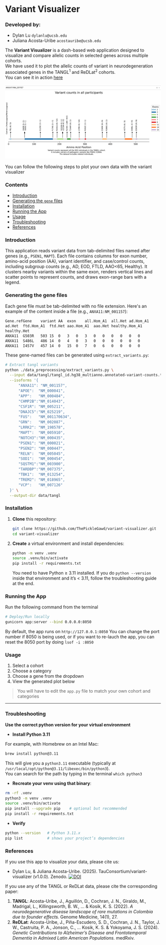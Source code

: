 
# Variant Visualizer

### Developed by:

- Dylan Lu `dylanlu@ucsb.edu`
- Juliana Acosta-Uribe `acostauribe@ucsb.edu`


The **Variant Visualizer** is a dash-based web application designed to visualize and compare allelic counts in selected genes across multiple cohorts. \
We have used it to plot the allelic counts of variant in neurodegeneration associated genes in the TANGL<sup>1</sup> and ReDLat<sup>2</sup> cohorts. \
You can see it in action [here](https://doi.org/10.5062/F4BR8QFB)

![plot](assets/image.png)

You can follow the following steps to plot your own data with the variant visualizer

### Contents

- [Introduction](#introduction)
- [Generating the `gene` files](#generating-the-gene-files)
- [Installation](#installation)
- [Running the App](#running-the-app)
- [Usage](#usage)
- [Troubleshooting](#troubleshooting)
- [References](#references)



### Introduction

This application reads variant data from tab-delimited files named after genes (e.g., `PSEN1`, `MAPT`). Each file contains columns for exon number, amino-acid position (AA), variant identifier, and case/control counts, including subgroup counts (e.g., AD, EOD, FTLD, AAO<65, Healthy). It clusters nearby variants within the same exon, renders vertical lines and scatter points to represent counts, and draws exon-range bars with a legend.

### Generating the gene files

Each gene file must be tab-delimited with no file extension. Here's an example of the content inside a file (e.g., `ANXA11:NM_001157`):

```text
Gene.refGene	variant	AA	exon	all.Hom_A1	all.Het	ad.Hom_A1	ad.Het	ftd.Hom_A1	ftd.Het	aao.Hom_A1	aao.Het	healthy.Hom_A1	healthy.Het
ANXA11	G503R	503	15	0	3	0	3	0	0	0	0	0	0
ANXA11	S486L	486	14	0	4	0	3	0	0	0	0	0	0
ANXA11	I457V	457	14	0	15	0	7	0	6	0	0	0	0
```

These gene-named files can be generated using `extract_variants.py`:

```bash
# Extract tangl variants
python ./data_preprocessing/extract_variants.py \
  --input data/tangl/tangl_id.hg38_multianno.annotated-variant-counts.tsv \
  --isoforms '{
      "ANXA11": "NM_001157",
      "APOE":  "NM_000041",
      "APP":   "NM_000484",
      "CHMP2B":"NM_014043",
      "CSF1R": "NM_005211",
      "DNAJC5":"NM_025219",
      "FUS":   "NM_001170634",
      "GRN":   "NM_002087",
      "LRRK2": "NM_198578",
      "MAPT":  "NM_005910",
      "NOTCH3":"NM_000435",
      "PSEN1": "NM_000021",
      "PSEN2": "NM_000447",
      "RELN":  "NM_005045",
      "SOD1":  "NM_000454",
      "SQSTM1":"NM_003900",
      "TARDBP":"NM_007375",
      "TBK1":  "NM_013254",
      "TREM2": "NM_018965",
      "VCP":   "NM_007126"
  }' \
  --output-dir data/tangl
```

### Installation

1. **Clone** this repository:

   ```bash
   git clone https://github.com/ThePickleGawd/variant-visualizer.git
   cd variant-visualizer
   ```

2. **Create** a virtual environment and install dependencies:

   ```bash
   python -m venv .venv
   source .venv/bin/activate
   pip install -r requirements.txt
   ```

   You need to have Python ≥ 3.11 installed. If you do `python --version` inside that environment and it’s < 3.11, follow the troubleshooting guide at the end.

### Running the App

Run the following command from the terminal

```bash
# Deploy/Run locally
gunicorn app:server --bind 0.0.0.0:8050
```

By default, the app runs on `http://127.0.0.1:8050`
You can change the port number if 8050 is being used, or if you want to re-lauch the app, you can reset the 8050 port by doing `lsof -i :8050`


### Usage

1. Select a cohort
2. Choose a category
3. Choose a gene from the dropdown
4. View the generated plot below

> You will have to edit the `app.py` file to match your own cohort and categories

---

### Troubleshooting

**Use the correct python version for your virtual environment**  

   - **Install Python 3.11** 
   
   For example, with Homebrew on an Intel Mac:  

   ```bash
   brew install python@3.11
   ```  

   This will give you a `python3.11` executable (typically at `/usr/local/opt/python@3.11/libexec/bin/python3`). \
   You can search for the path by typing in the terminal `which python3`

   - **Recreate your venv using that binary**:  

   ```bash
   rm -rf .venv
   python3 -m venv .venv
   source .venv/bin/activate
   pip install --upgrade pip    # optional but recommended
   pip install -r requirements.txt
   ```

   - **Verify**  
   
   ```bash
   python --version   # Python 3.11.x
   pip list           # shows your project’s dependencies
   ```


### References

If you use this app to visualize your data, please cite us:

- Dylan Lu, & Juliana Acosta-Uribe. (2025). TauConsortium/variant-visualizer (v1.0.0). Zenodo. [![DOI](https://zenodo.org/badge/943586959.svg)](https://doi.org/10.5281/zenodo.15652735)


If you use any of the TANGL or ReDLat data, please cite the corresponding paper:

1. **TANGL**: Acosta-Uribe, J., Aguillón, D., Cochran, J. N., Giraldo, M., Madrigal, L., Killingsworth, B. W., ... & Kosik, K. S. (2022). _A neurodegenerative disease landscape of rare mutations in Colombia due to founder effects._ Genome Medicine, 14(1), 27.
2. **ReDLat**: Acosta-Uribe, J., Piña-Escudero, S. D., Cochran, J. N., Taylor, J. W., Castruita, P. A., Jonson, C., ... Kosik, K. S. & Yokoyama, J. S. (2024). _Genetic Contributions to Alzheimer’s Disease and Frontotemporal Dementia in Admixed Latin American Populations._ medRxiv.
